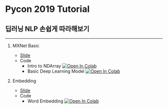 # Pycon 2019 Tutorial
## 딥러닝 NLP 손쉽게 따라해보기
---

1. MXNet Basic
      - [Slide](slide/1.MXNet_Basic.pdf) 
      - Code
        - Intro to NDArray [![Open In Colab](https://colab.research.google.com/assets/colab-badge.svg)](https://colab.research.google.com/github/seujung/gluonnlp_tutorial/blob/master/code/1-1.Intro_to_NDArray.ipynb)
        - Basic Deep Learning Model [![Open In Colab](https://colab.research.google.com/assets/colab-badge.svg)](https://colab.google.com/github/seujung/gluonnlp_tutorial/blob/master/code/1-2.Basic_Deeplearning_Model.ipynb)
       

2. Embedding
    - [Slide](slide/2.Word_Embedding.pdf) 
    - Code
      - Word Embedding [![Open In Colab](https://colab.research.google.com/assets/colab-badge.svg)](https://colab.google.com/github/seujung/gluonnlp_tutorial/blob/master/code/2.Word_embedding.ipynb)

